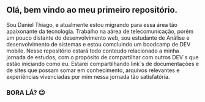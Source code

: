 ## Olá, bem vindo ao meu primeiro repositório.

Sou Daniel Thiago, e atualmente estou migrando para essa área tão apaixonante da tecnologia. Trabalho na aárea de telecomunicação, porém um pouco distante do desenvolvimento web, sou estudante de Análise e desenvolvimento de sistemas e estou comcluindo um boodcamp de DEV mobile. Nesse repositório estará todo conteudo relacionado a minha jornada de estudos, com o propósito de compartilhar com outros DEV´s que estão iniciando como eu. Estarei compartilhando link´s de documentações e de sites que possam somar em conhecimento, arquivos relevantes e experiências vivenciadas por mim nessa jornada tão satisfatória.

### BORA LÁ? :wink:
